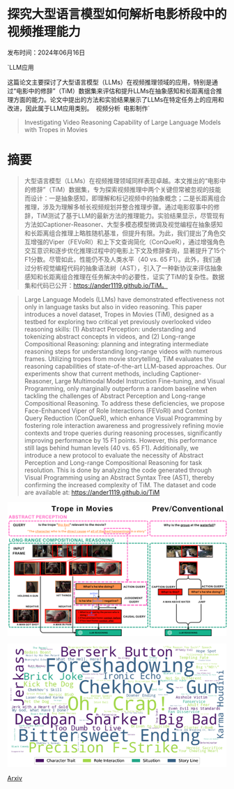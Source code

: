 # 探究大型语言模型如何解析电影桥段中的视频推理能力

发布时间：2024年06月16日

`LLM应用

这篇论文主要探讨了大型语言模型（LLMs）在视频推理领域的应用，特别是通过“电影中的修辞”（TiM）数据集来评估和提升LLMs在抽象感知和长距离组合推理方面的能力。论文中提出的方法和实验结果展示了LLMs在特定任务上的应用和改进，因此属于LLM应用类别。` `视频分析` `电影制作`

> Investigating Video Reasoning Capability of Large Language Models with Tropes in Movies

# 摘要

> 大型语言模型（LLMs）在视频推理领域同样表现卓越。本文推出的“电影中的修辞”（TiM）数据集，专为探索视频推理中两个关键但常被忽视的技能而设计：一是抽象感知，即理解和标记视频中的抽象概念；二是长距离组合推理，涉及为理解多帧长视频规划并整合推理步骤。通过电影叙事中的修辞，TiM测试了基于LLM的最新方法的推理能力。实验结果显示，尽管现有方法如Captioner-Reasoner、大型多模态模型微调及视觉编程在抽象感知和长距离组合推理上略胜随机基准，但提升有限。为此，我们提出了角色交互增强的Viper（FEVoRI）和上下文查询简化（ConQueR），通过增强角色交互意识和逐步优化推理过程中的电影上下文及修辞查询，显著提升了15个F1分数。尽管如此，性能仍不及人类水平（40 vs. 65 F1）。此外，我们通过分析视觉编程代码的抽象语法树（AST），引入了一种新协议来评估抽象感知和长距离组合推理在任务解决中的必要性，证实了TiM的复杂性。数据集和代码已公开：https://ander1119.github.io/TiM。

> Large Language Models (LLMs) have demonstrated effectiveness not only in language tasks but also in video reasoning. This paper introduces a novel dataset, Tropes in Movies (TiM), designed as a testbed for exploring two critical yet previously overlooked video reasoning skills: (1) Abstract Perception: understanding and tokenizing abstract concepts in videos, and (2) Long-range Compositional Reasoning: planning and integrating intermediate reasoning steps for understanding long-range videos with numerous frames. Utilizing tropes from movie storytelling, TiM evaluates the reasoning capabilities of state-of-the-art LLM-based approaches. Our experiments show that current methods, including Captioner-Reasoner, Large Multimodal Model Instruction Fine-tuning, and Visual Programming, only marginally outperform a random baseline when tackling the challenges of Abstract Perception and Long-range Compositional Reasoning. To address these deficiencies, we propose Face-Enhanced Viper of Role Interactions (FEVoRI) and Context Query Reduction (ConQueR), which enhance Visual Programming by fostering role interaction awareness and progressively refining movie contexts and trope queries during reasoning processes, significantly improving performance by 15 F1 points. However, this performance still lags behind human levels (40 vs. 65 F1). Additionally, we introduce a new protocol to evaluate the necessity of Abstract Perception and Long-range Compositional Reasoning for task resolution. This is done by analyzing the code generated through Visual Programming using an Abstract Syntax Tree (AST), thereby confirming the increased complexity of TiM. The dataset and code are available at: https://ander1119.github.io/TiM

![探究大型语言模型如何解析电影桥段中的视频推理能力](../../../paper_images/2406.10923/x1.png)

![探究大型语言模型如何解析电影桥段中的视频推理能力](../../../paper_images/2406.10923/x2.png)

[Arxiv](https://arxiv.org/abs/2406.10923)